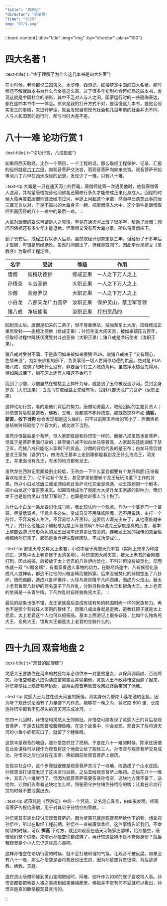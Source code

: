 ```yaml
---
"title": "西游记"
"director": "吴承恩"
"time": "2025"
img: "07/1.png"
---
```


::book-content{:title="title" :img="img" :by="director" :plan="100"}

# 四大名著 1

:text-title{:t="终于理解了为什么这几本书是四大名著"}

在小时候。老师都说三国演义、水浒传、西游记、红楼梦是中国的四大名著。那时候还不解就四本书为什么含金量这么高。过了很多年初到社会再细品这四本书，发现这就是中国社会的缩影，其中不乏对人与人之间，国家运行时的一些隐晦表达，都在这四本书中一一体会。原来是我的打开方式不对，要读懂这几本书，要贴合现实发生的事情，来进行解读，就会发现目前现代社会和几百年前的社会并无不同，人与人和国家的运行时，都与当时大差不差。


# 八十一难 论功行赏 1
:text-title{:t="论功行赏，八戒垫底"}

如果将西天取经，比作一个项目，一个工程的话。那么取经工程保护、记录、汇报的组织就是[六丁六甲](https://zh.wikipedia.org/wiki/%E8%A5%BF%E6%B8%B8%E8%AE%B0%E8%A7%92%E8%89%B2%E5%88%97%E8%A1%A8#%E5%85%B6%E4%BB%96_2)，向观音菩萨交法旨，而观音菩萨向如来交旨。观音菩萨开始审阅六丁六甲在西天取经的记录，发现少了一难，只有八十难。

::text-tip
大鼋是一只在通天河上的巨鼋，唐僧师徒第一次遇见他时，他载唐僧等人渡河，并希望唐僧能替他问佛祖还需修行多久才能修成正果化身成人。回程的时候大鼋再度载唐僧师徒及经书过河，半途上问起这个承诺，然而早已遗忘此事的唐三藏无言以对，于是不高兴的大鼋身子一翻，把唐僧淹入水中。这个事件是唐僧取经所需历经的八十一难中的最后一难。
::

大鼋对唐僧的要求可谓是人之常情，毕竟在通天河上班了很多年，帮助了唐僧；想问问佛祖还有多少年才能退休。但唐僧又没有帮大鼋办事，所以将唐僧摔下。

到了长安后，取经工程以步入后章。虽然取经计划原定是三年，但经历了十多年后才取回，可谓是历经磨难。虽然时间超出了，但经是取回了。因此李世民撰文《圣教序》为取经工程定性。

| 名字 | 受封 | 等级 | 作用 |
| --- | --- | --- | --- | 
| 唐僧 | 旃檀功德佛 | 修成正果 | 一人之下万人之上 |
| 孙悟空 | 斗战圣佛 | 大职正果 | 一人之下万人之上 |
| 沙僧 | 金身罗汉 | 大职正果 | 一人之下万人之上 |
| 小白龙 | 八部天龙广力菩萨 | 汝职正果 | 保护灵山，禁卫军首领 |
| 猪八戒 | 净坛使者 | 汝职正果 | 打扫贡品的 |

回到灵山后。唐僧是如来的二弟子，但不尊重佛法，投胎至东土大唐。取经修成正果后受封——旃檀功德佛（修成正果）；孙悟空虽大闹天宫，被如来镇压五百年，但取经过程中降妖伏魔受封斗战圣佛（大职正果）；猪八戒是净坛使者（汝职正果）。

猪八戒对受封不满，于是质问如来被如来狠狠 PUA。说猪八戒由于 “又有顽心，色情未泯”，为如来佛祖的部下，负责享用一切人世间作功德的供品。绝对是 PUA 猪八戒，成佛了想吃什么没有，非要当个打工人吃边角料。虽然净水楼台先得月，但如果成佛了，躺在床上还有人喂这不香吗？

而到了沙僧，沙僧虽然在蟠桃会上摔杯为号，威胁到了玉帝被贬流沙河。受封金身罗汉（大职正果）；白龙马在取经路上驼经有功，受封八部天龙广力菩萨（汝职正果）

这种论功行赏，看的是他们背后的势力。唐僧功劳最大，取经团队的主要负责人；孙悟空背后就是道教，佛教，玉帝。谁都搞不死孙悟空，那既然这样不如 **请客，斩首，收下当狗** 你会发现都是这么做的，只不过前期玉帝给的官小了，后面佛祖总结失败经验给了个官大的，成功收下当狗。

虽然沙僧最后是个菩萨，但人家职级是和孙悟空一样的。而猪八戒虽然也是菩萨，但属于是菩萨里面打杂的；甚至猪八戒不如白龙马等极高，人家起码还能训练下禁卫军，而猪八戒只能吃人家剩下的贡品。沙僧的背后代表的是玉帝；白龙马背后就是龙王家族（婆罗门），四海龙王基本上走到哪都能看到龙王什么海龙王，河龙王，井里面也有龙王，有水的地方都有龙王。

虽然龙在西游记里面级别比较低，玉帝办一下什么宴会都要有个龙肝凤胆(玉帝最喜欢吃龙王了)，动不动斩个龙王，甚至梦里都要斩个龙王玩玩消遣下工作的劳累。所以小白龙吃唐三藏坐骑给观音菩萨点化完全是偶遇，龙王策划的一个剧本，把小白龙这个富哥塞进去。如果取经成功了就能大大提升龙王家族的影响力，俺们龙王也是能给灵山当禁卫军的了，也算是给赵家人当上狗了。

为什么小白龙一条龙要幻化成马呢，我比较认同一个观点。作为一个婆罗门一个富哥，尽量低调点，毕竟言多必失。变成马又不用降妖除魔，还不用说话，主打一个陪伴，不容易被人关注，不容易给人开黑料。这要给人曝光出来了，其他家族就来气了，凭什么他能混个编制成为禁卫军首领啊? 所以说龙王家族是真的厉害，基本上整部西游记形形色色的龙王出境率还算是比较高的。连我龙王家的祖传如意金箍棒都给孙悟空了，起码是重仓押注取经团队，不成功便成仁。


::text-tip
道德天尊又称太上老君，小说中居于离恨天兜率宫（实际上兜率为印度词汇，道教中太上老君居于太清圣境）。孙悟空因大闹天宫，被太上老君的金刚镯打到，因此被捕，后被放于太上老君的八卦炉内焚化，不料非但没有被焚化，反而练就一双 “火眼金睛”，有看穿看透人事物的功力，在取经路途中，凡有妖怪化装成凡人或神仙，都逃不过他的火眼金睛而被拆穿。后来没被焚化的孙悟空出了八卦炉，愤而踢翻，造成八卦炉爆炸，火球与炭灰降于凡间西疆，而成为火焰山。替太上老君看管八卦炉的两名童子下凡作乱，分别自称金角大王和银角大王。太上老君的坐骑是一头青牛精，下凡作乱时自称独角兕大王。
::

最后的结果也很不错，龙王家族最后变成有钱有势的韩国财阀一样的家族势力。再也不是那个有钱任人宰割的群体了。而猪八戒出身就是道教，道教扛把子就是太上老君，太上老君这个人也可以细细品，基本上西游记上很多妖怪，比如什么独角兕大王、金角大王、银角大王都是太上老君的坐骑什么的。






---


# 四十九回 观音地盘 2
:text-title{:t="观音的回旋镖"}


灵感大王要胁住在河岸的村民每年必须供奉一对童男童女，以保风调雨顺、否则降灾。孙悟空和猪八戒伪装成童男童女并偷袭他，灵感大王不敌孙悟空而躲了起来，孙悟空便找上观音菩萨协助。最后由观音用鱼篮收回妖怪后带回了池塘。

::text-tip
灵感大王为住在通天河里的妖怪，真实身份为普陀山莲花池的金鱼，因为听了观音说法而有了力量便下凡作恶。能够在一晚之内，将宽度 800 里、长度连孙悟空都看不见尽头的通天河冻成冰河。
::

在四十九回时，孙悟空和灵感大王的掰扯。孙悟空可能发现了灵感大王的背后是观音菩萨，于是去找观音收服鲤鱼精。在这个故事中，你会发现。观音来了后将通天河的小鱼小虾都灭口了，就留了个鲤鱼精。

这原本是观音的地盘，被孙悟空抓住了把柄。于是在八十一难的时候，陈家庄唐僧在此处讲经可以视作为观音将这个地盘让给了取经三人。孙悟空与观音菩萨交易成功。孙悟空之后也没有在玉帝、佛祖跟前给观音菩萨上眼药。

在现实社会中，这个步骤就很像是观音菩萨贪污了一块地，改造成了个山水庄园。孙悟空误打误撞发现了这块贪污巨款，之后去给观音菩萨上眼药。之后在八十一难中，其实八十难就行了，但因为观音菩萨需要告诉孙悟空，这块地方我不要了，送给你，让你们去看看这块地怎么样，将秘密守护住堵住孙悟空的嘴；让其在论功行赏的时候不要泄露出去。

::text-tip
紧箍咒是《西游记》中的一个咒语，又名定心真言，由如来发明，经观音菩萨传授给唐僧，用于对其弟子孙悟空的管教。
::

孙悟空其实是比较讨厌观音菩萨的，因为紧箍咒就是观音菩萨给他下的套。想拿捏孙悟空，所以在取经工程前期，孙悟空一直被唐僧拿捏。这件事情告诉我们，不幸树敌的时候，可以 **捧高** 下对方，就比如观音在通天河陈家庄那样，给孙悟空，唐僧他们整个供奉，来暗示孙悟空你都成佛了，再计较这些岂不是不符你身份？就当我观音是个小人忘记这些恶心事吧。

这样孙悟空在论功行赏的时候，就不会打破和谐的气氛，让观音不被反腐。如果没有八十一难，那么孙悟空是会将观音说出去的，因为孙悟空背景很深，背后是道教、佛教、天庭。

连在灵山唐僧师徒到灵山宝阁取经时，阿难、伽叶作为如来的底子要收取人事。孙悟空都要把索要人事之事捅到如来佛祖那里，佛祖并不觉有何不妥就可以看出，孙悟空是真的敢举报观音贪污的。







::
